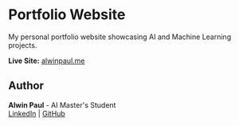 # Portfolio Website

My personal portfolio website showcasing AI and Machine Learning projects.

**Live Site:** [alwinpaul.me](https://alwinpaul.me/)

## Author
**Alwin Paul** - AI Master's Student  
[LinkedIn](https://www.linkedin.com/in/alwin-paul/) | [GitHub](https://github.com/alwinpaul1)



